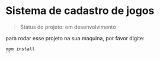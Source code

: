 <h1>Sistema de cadastro de jogos</h1>

> Status do projeto: em desenvolvimento

para rodar esse projeto na sua maquina, por favor digite:

```
npm install
``
